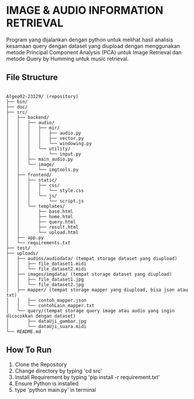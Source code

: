 # IMAGE & AUDIO INFORMATION RETRIEVAL
Program yang dijalankan dengan python untuk melihat hasil analisis kesamaan query dengan dataset yang diupload dengan menggunakan metode Principal Component Analysis (PCA) untuk Image Retrieval dan metode Query by Humming untuk music retrieval. 

## File Structure
```

Algeo02-23129/ (repository)
├── bin/
├── doc/
├── src/
│   ├── backend/
│   │   ├── audio/
│   │   │   ├── mir/
│   │   │   │   ├── audio.py
│   │   │   │   ├── vector.py
│   │   │   │   └── windowing.py
│   │   │   └── utility/
│   │   │       └── input.py
│   │   ├── main_audio.py
│   │   └── image/
│   │       └── imgtools.py
│   ├── frontend/
│   │   ├── static/
│   │   │   ├── css/
│   │   │   │   └── style.css
│   │   │   └── js/
│   │   │       └── script.js
│   │   └── templates/
│   │       ├── base.html
│   │       ├── home.html
│   │       ├── query.html
│   │       ├── result.html
│   │       └── upload.html
│   ├── app.py
│   └── requirements.txt
├── test/
├── uploads/
│   ├── audios/audiodata/ (tempat storage dataset yang diupload)
│   │   ├── file_dataset1.midi
│   │   └── file_dataset2.midi
│   ├── images/imgdata/ (tempat storage dataset yang diupload)
│   │   ├── file_dataset1.jpg
│   │   └── file_dataset2.jpg
│   ├── mapper/ (tempat storage mapper yang diupload, bisa json atau txt)
│   │   ├── contoh_mapper.json
│   │   └── contohLain_mapper.txt
│   └── query/(tempat storage query image atau audio yang ingin dicocokkan dengan dataset)
│       ├── dataUji_gambar.jpg
│       └── dataUji_suara.midi
└── README.md

```

## How To Run
1. Clone the Repository
3. Change directory by typing 'cd src'
5. Install Requirement by typing 'pip install -r requirement.txt'
6. Ensure Python is installed
7. type 'python main.py' in terminal






